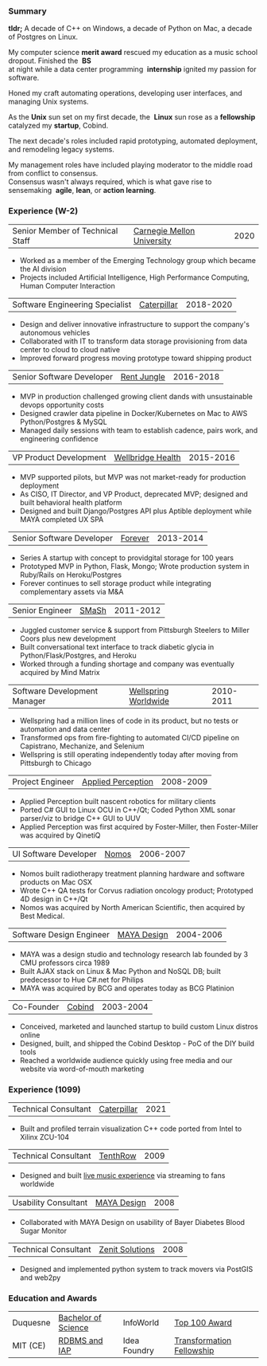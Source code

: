 <h3>Summary</h3>
<p>
<strong>tldr;</strong> A decade of C++ on Windows, a decade of Python on Mac, a decade of Postgres on Linux.&nbsp;&nbsp;<a title="Consensus on David" href="https://www.linkedin.com/in/davidthewatson/details/recommendations/?profileUrn=urn%25253Ali%25253Afsd_profile%25253AACoAAAAXcOEBi-yauHTCxj3C7DCSjyXqWa7Zqkw&tabIndex=0&detailScreenTabIndex=0"><i class="fa fa-solid fa-comment"></i></a>
</p>
<p>
My computer science <strong>merit award</strong> rescued my education as a music school dropout. 
Finished the&nbsp;&nbsp;<strong>BS</strong><br>at night while a data center programming&nbsp;&nbsp;<strong>internship</strong> ignited my passion for software. 
</p>
<p>
Honed my craft automating operations, developing user interfaces, and managing Unix systems. 
</p>
<p>
As the <strong>Unix</strong> sun set on my first decade, the&nbsp;&nbsp;<strong>Linux</strong> sun rose as a <strong>fellowship</strong> catalyzed my <strong>startup</strong>, Cobind.
</p>
<p>
The next decade's roles included rapid prototyping, automated deployment, and remodeling legacy systems.
</p>
<p>
My management roles have included playing moderator to the middle road from conflict to consensus.<br>Consensus wasn't always required, which is what gave rise to sensemaking&nbsp;&nbsp;<strong>agile</strong>, <strong>lean</strong>, or <strong>action learning</strong>.
</p>

<h3>Experience (W-2)</h3>

<table class="experience">
<tbody>
<tr><td>Senior Member of Technical Staff</td><td><a href="https://www.sei.cmu.edu/about/divisions/artificial-intelligence-division/index.cfm">Carnegie Mellon University</a></td><td>2020</td>
</tr>
</table>
<p>
<ul>
<li>Worked as a member of the Emerging Technology group which became the AI division</li>
<li>Projects included Artificial Intelligence, High Performance Computing, Human Computer Interaction</li>
</ul>
</p>
<table class="experience">
<tbody>
<tr><td>Software Engineering Specialist</td><td><a href="https://en.wikipedia.org/wiki/Caterpillar_Inc.">Caterpillar</a></td><td>2018-2020</td>
</tr>
</table>
<p>
<ul><li>Design and deliver innovative infrastructure to support the company's autonomous vehicles</li>
<li>Collaborated with IT to transform data storage provisioning from data center to cloud to cloud native</li> 
<li>Improved forward progress moving prototype toward shipping product</li></ul>
</p>

<table class="experience">
<tbody>
<tr><td>Senior Software Developer</td><td><a href="https://en.wikipedia.org/wiki/RealPage">Rent Jungle</a></td><td>2016-2018</td>
</tr>
</table>
<p>
<ul><li>MVP in production challenged growing client dands with unsustainable devops opportunity costs</li>
<li>Designed crawler data pipeline in Docker/Kubernetes on Mac to AWS Python/Postgres &amp; MySQL</li>
<li>Managed daily sessions with team to establish cadence, pairs work, and engineering confidence</li></ul>
</p>
<table class="experience">
<tbody>
<tr><td>VP Product Development</td><td><a href="http://www.wellbridgehealth.com/licensing">Wellbridge Health</a></td><td>2015-2016</td>
</tr>
</table>
<p>
<ul><li>MVP supported pilots, but MVP was not market-ready for production deployment</li>
<li>As CISO, IT Director, and VP Product, deprecated MVP; designed and built behavioral health platform</li>
<li>Designed and built Django/Postgres API plus Aptible deployment while MAYA completed UX SPA</li></ul>
</p>
<table class="experience">
<tbody>
<tr><td>Senior Software Developer</td><td><a href="https://en.wikipedia.org/wiki/Forever_(website)">Forever</a></td><td>2013-2014</td>
</tr>
</table>
<p>
<ul><li>Series A startup with concept to providgital storage for 100 years</li>
<li> Prototyped MVP in Python, Flask, Mongo; Wrote production system in Ruby/Rails on Heroku/Postgres</li>
<li>Forever continues to sell storage product while integrating complementary assets via M&amp;A</li>
</ul>
</p>
<table class="experience">
<tbody>
<tr><td>Senior Engineer</td><td><a href="https://www.crunchbase.com/organization/smash-technologies">SMaSh</a></td><td>2011-2012</td>
</tr>
</table>
<p>
<ul><li>Juggled customer service &amp; support from Pittsburgh Steelers to Miller Coors plus new development</li>
<li>Built conversational text interface to track diabetic glycia in Python/Flask/Postgres, and Heroku</li>
<li>Worked through a funding shortage and company was eventually acquired by Mind Matrix</li></ul>
</p>
<table id="wellspring" class="experience">
<tbody>
<tr><td>Software Development Manager</td><td><a href="https://en.wikipedia.org/wiki/Wellspring_Worldwide">Wellspring Worldwide</a></td><td>2010-2011</td>
</tr>
</table>
<p>
<ul><li>Wellspring had a million lines of code in its product, but no tests or automation and data center</li>
<li>Transformed ops from fire-fighting to automated CI/CD pipeline on Capistrano, Mechanize, and Selenium</li>
<li>Wellspring is still operating independently today after moving from Pittsburgh to Chicago</li></ul>
</p>
<table class="experience">
<tbody>
<tr><td>Project Engineer</td><td><a href="https://www.qinetiq.com/en/what-we-do/services-and-products/talon-medium-sized-tactical-robot">Applied Perception</a></td ><td>2008-2009</td>
</tr>
</table>
<p>
<ul><li>Applied Perception built nascent robotics for military clients</li>
<li>Ported C# GUI to Linux OCU in C++/Qt; Coded Python XML sonar parser/viz to bridge C++ GUI to UUV</li>
<li>Applied Perception was first acquired by Foster-Miller, then Foster-Miller was acquired by QinetiQ</li></ul>
</p>
<table class="experience">
<tbody>
<tr><td>UI Software Developer</td><td><a href="http://www.nomos.com/pdf/BN_MB_Corvus_MSF0003_R1_06142016.pdf">Nomos</a></td><td>2006-2007</td>
</tr>
</table>
<p>
<ul><li>Nomos built radiotherapy treatment planning hardware and software products on Mac OSX</li>
<li>Wrote C++ QA tests for Corvus radiation oncology product; Prototyped 4D design in C++/Qt</li>
<li>Nomos was acquired by North American Scientific, then acquired by Best Medical.</li></ul>
</p>
<table class="experience">
<tbody>
<tr><td>Software Design Engineer</td><td><a href="https://rakelearning.org/organization/maya-design/">MAYA Design</a></td><td>2004-2006</td>
</tr>
</table>
<p>
<ul><li>MAYA was a design studio and technology research lab founded by 3 CMU professors circa 1989</li>
<li>Built AJAX stack on Linux & Mac Python and NoSQL DB; built predecessor to Hue C#.net for Philips</li>
<li>MAYA was acquired by BCG and operates today as BCG Platinion</li></ul>
</p>
<table class="experience">
<tbody>
<tr><td>Co-Founder</td><td><a href="https://no.wikipedia.org/wiki/Cobind_Desktop">Cobind</a></td><td>2003-2004</td>
</tr>
</table>
<p>
<ul><li>Conceived, marketed and launched startup to build custom Linux distros online</li>
<li>Designed, built, and shipped the Cobind Desktop - PoC of the DIY build tools</li>
<li>Reached a worldwide audience quickly using free media and our website via word-of-mouth marketing</li>
</ul>
</p>
<h3 id="short-term-experience">Experience (1099)</h3>
<table class="experience">
<tbody>
<tr><td>Technical Consultant</td><td><a href="https://en.wikipedia.org/wiki/Caterpillar_Inc.">Caterpillar</a></td><td>2021</td>
</tr>
</table>
<p>
<ul><li>Built and profiled terrain visualization C++ code ported from Intel to Xilinx ZCU-104</li></ul>
</p>
<table class="experience">
<tbody>
<tr><td>Technical Consultant</td><td><a href="https://www.youtube.com/user/TenthRowConcerts">TenthRow</a></td><td>2009</td>
</tr>
</table>
<p>
<ul><li>Designed and built <a href="https://www.youtube.com/user/TenthRowConcerts?app=desktop">live music experience</a> via streaming to fans worldwide</li></ul>
</p>
<table class="experience">
<tbody>
<tr><td>Usability Consultant</td><td><a href="https://www.fastcompany.com/1279088/inside-maya-designs-innovation-boot-camps">MAYA Design</a></td><td>2008</td>
</tr>
</table>
<p>
<ul><li>Collaborated with MAYA Design on usability of Bayer Diabetes Blood Sugar Monitor</li></ul>
</p>
<table class="experience">
<tbody>
<tr><td>Technical Consultant</td><td><a href="http://movarker.com/pdf/Zenit_whitepaper.pdf">Zenit Solutions</a></td><td>2008</td>
</tr>
</table>
<p>
<ul><li>Designed and implemented python system to track movers via PostGIS and web2py</li></ul>
</p>
<h3>Education and Awards</h3>
<p>
<table class="education">
<tr><td>Duquesne</td><td><a href="https://www.duq.edu/academics/colleges-and-schools/business/index.php?school=Palumbo-Donahue+School+of+Business">Bachelor of Science</a></td>
<td>InfoWorld</b></td><td><a href="https://books.google.com/books?id=oDYEAAAAMBAJ&lpg=PA20&vq=u-form&pg=PA20#v=onepage&q=u-form&f=false">Top 100 Award</a></td></tr>
<tr><td>MIT (CE)<td><a href="https://philip.greenspun.com/teaching/rdbms-iap-2015">RDBMS and IAP</a></td><td>Idea Foundry</b></td><td><a href="https://www.ideafoundry.org/about#:~:text=Our%20initial%20program%2C%20The%20Transformational%20Fellowship%2C%20has%20evolved%20into%20our%20Impact%20Innovation%20Program%20and%20its%20portfolio%20has%20grown%20and%20created%20impact%20throughout%20the%20world.">Transformation Fellowship</a></td></tr>
</table>
</p>